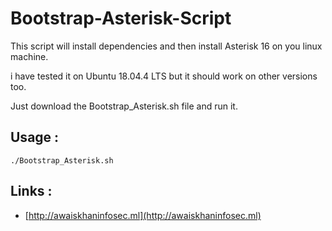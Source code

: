 # Bootstrap-Asterisk-Script

This script will install dependencies and then install Asterisk 16 on you linux machine.  

i have tested it on Ubuntu 18.04.4 LTS but it should work on other versions too.   

Just download the Bootstrap_Asterisk.sh file and run it.

## Usage :

`./Bootstrap_Asterisk.sh`


## Links :
- [http://awaiskhaninfosec.ml](http://awaiskhaninfosec.ml)

